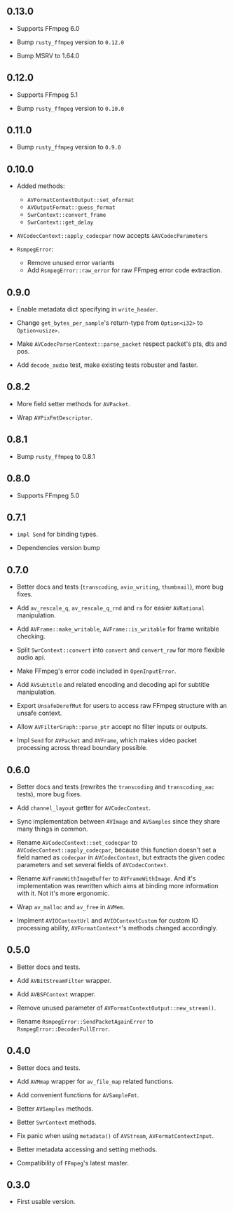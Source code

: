 ## 0.13.0

- Supports FFmpeg 6.0

- Bump `rusty_ffmpeg` version to `0.12.0`

- Bump MSRV to 1.64.0

## 0.12.0

- Supports FFmpeg 5.1

- Bump `rusty_ffmpeg` version to `0.10.0`

## 0.11.0

- Bump `rusty_ffmpeg` version to `0.9.0`

## 0.10.0

- Added methods:
    - `AVFormatContextOutput::set_oformat`
    - `AVOutputFormat::guess_format`
    - `SwrContext::convert_frame`
    - `SwrContext::get_delay`



- `AVCodecContext::apply_codecpar` now accepts `&AVCodecParameters`

- `RsmpegError`:
    - Remove unused error variants
    - Add `RsmpegError::raw_error` for raw FFmpeg error code extraction.

## 0.9.0

- Enable metadata dict specifying in `write_header`.

- Change `get_bytes_per_sample`'s return-type from `Option<i32>` to `Option<usize>`.

- Make `AVCodecParserContext::parse_packet` respect packet's pts, dts and pos.

- Add `decode_audio` test, make existing tests robuster and faster.


## 0.8.2

- More field setter methods for `AVPacket`.

- Wrap `AVPixFmtDescriptor`.

## 0.8.1

- Bump `rusty_ffmpeg` to 0.8.1

## 0.8.0

- Supports FFmpeg 5.0

## 0.7.1

- `impl Send` for binding types.

- Dependencies version bump

## 0.7.0

- Better docs and tests (`transcoding`, `avio_writing`, `thumbnail`), more bug fixes.

- Add `av_rescale_q`, `av_rescale_q_rnd` and `ra` for easier `AVRational` manipulation.

- Add `AVFrame::make_writable`, `AVFrame::is_writable` for frame writable checking.

- Split `SwrContext::convert` into `convert` and `convert_raw` for more flexible audio api.

- Make FFmpeg's error code included in `OpenInputError`.

- Add `AVSubtitle` and related encoding and decoding api for subtitle manipulation.

- Export `UnsafeDerefMut` for users to access raw FFmpeg structure with an unsafe context.

- Allow `AVFilterGraph::parse_ptr` accept no filter inputs or outputs.

- Impl `Send` for `AVPacket` and `AVFrame`, which makes video packet processing across thread boundary possible.

## 0.6.0

- Better docs and tests (rewrites the `transcoding` and `transcoding_aac` tests), more bug fixes.

- Add `channel_layout` getter for `AVCodecContext`.

- Sync implementation between `AVImage` and `AVSamples` since they share many things in common.

- Rename `AVCodecContext::set_codecpar` to `AVCodecContext::apply_codecpar`, because this function doesn't set a field named as `codecpar` in `AVCodecContext`, but extracts the given codec parameters and set several fields of `AVCodecContext`.

- Rename `AVFrameWithImageBuffer` to `AVFrameWithImage`. And it's implementation was rewritten which aims at binding more information with it. Not it's more ergonomic.

- Wrap `av_malloc` and `av_free` in `AVMem`.

- Implment `AVIOContextUrl` and `AVIOContextCustom` for custom IO processing ability, `AVFormatContext*`'s methods changed accordingly.

## 0.5.0

- Better docs and tests.

- Add `AVBitStreamFilter` wrapper.

- Add `AVBSFContext` wrapper.

- Remove unused parameter of `AVFormatContextOutput::new_stream()`.

- Rename `RsmpegError::SendPacketAgainError` to `RsmpegError::DecoderFullError`.

## 0.4.0

- Better docs and tests.

- Add `AVMmap` wrapper for `av_file_map` related functions.

- Add convenient functions for `AVSampleFmt`.

- Better `AVSamples` methods.

- Better `SwrContext` methods.

- Fix panic when using `metadata()` of `AVStream`, `AVFormatContextInput`.

- Better metadata accessing and setting methods.

- Compatibility of `FFmpeg`'s latest master.

## 0.3.0

- First usable version.
